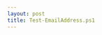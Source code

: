 ```yaml
---
layout: post
title: Test-EmailAddress.ps1
---
```


<script src="http://gist-it.appspot.com/github.com/BanterBoy/scripts-blog/blob/master/PowerShell/CmdLets/Test-EmailAddress.ps1"></script>

